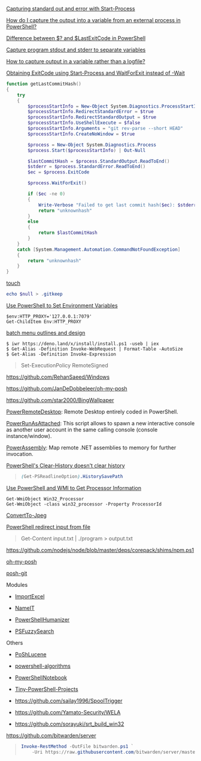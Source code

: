 [Capturing standard out and error with Start-Process](https://stackoverflow.com/questions/8761888/capturing-standard-out-and-error-with-start-process)

[How do I capture the output into a variable from an external process in PowerShell?](https://stackoverflow.com/questions/8097354/how-do-i-capture-the-output-into-a-variable-from-an-external-process-in-powershe)

[Difference between $? and $LastExitCode in PowerShell](https://stackoverflow.com/questions/10666035/difference-between-and-lastexitcode-in-powershell)

[Capture program stdout and stderr to separate variables](https://stackoverflow.com/questions/24222088/capture-program-stdout-and-stderr-to-separate-variables)

[How to capture output in a variable rather than a logfile?](https://stackoverflow.com/questions/8423368/how-to-capture-output-in-a-variable-rather-than-a-logfile)

[Obtaining ExitCode using Start-Process and WaitForExit instead of -Wait](https://stackoverflow.com/questions/10262231/obtaining-exitcode-using-start-process-and-waitforexit-instead-of-wait)

```powershell
function getLastCommitHash()
{
    try
    {
        $processStartInfo = New-Object System.Diagnostics.ProcessStartInfo
        $processStartInfo.RedirectStandardError = $true
        $processStartInfo.RedirectStandardOutput = $true
        $processStartInfo.UseShellExecute = $false
        $processStartInfo.Arguments = "git rev-parse --short HEAD"
        $processStartInfo.CreateNoWindow = $true

        $process = New-Object System.Diagnostics.Process
        $process.Start($processStartInfo) | Out-Null

        $lastCommitHash = $process.StandardOutput.ReadToEnd()
        $stderr = $process.StandardError.ReadToEnd()
        $ec = $process.ExitCode

        $process.WaitForExit()

        if ($ec -ne 0)
        {
            Write-Verbose "Failed to get last commit hash($ec): $stderr"
            return "unknownhash"
        }
        else
        {
            return $lastCommitHash
        }
    }
    catch [System.Management.Automation.CommandNotFoundException]
    {
        return "unknownhash"
    }
}
```

[touch](https://stackoverflow.com/questions/51841259/touch-function-in-powershell)

```powershell
echo $null > .gitkeep
```

[Use PowerShell to Set Environment Variables](https://www.tachytelic.net/2019/03/powershell-environment-variables/)

```
$env:HTTP_PROXY='127.0.0.1:7079'
Get-ChildItem Env:HTTP_PROXY
```

[batch menu outlines and design](https://stackoverflow.com/questions/34977487/batch-menu-outlines-and-design)

```
$ iwr https://deno.land/x/install/install.ps1 -useb | iex
$ Get-Alias -Definition Invoke-WebRequest | Format-Table -AutoSize
$ Get-Alias -Definition Invoke-Expression
```

> Set-ExecutionPolicy RemoteSigned

https://github.com/RehanSaeed/Windows

https://github.com/JanDeDobbeleer/oh-my-posh

https://github.com/star2000/BingWallpaper

[PowerRemoteDesktop](https://github.com/DarkCoderSc/PowerRemoteDesktop): Remote Desktop entirely coded in PowerShell.

[PowerRunAsAttached](https://github.com/DarkCoderSc/PowerRunAsAttached): This script allows to spawn a new interactive console as another user account in the same calling console (console instance/window).

[PowerAssembly](https://github.com/DarkCoderSc/PowerAssembly): Map remote .NET assemblies to memory for further invocation.

[PowerShell's Clear-History doesn't clear history](https://stackoverflow.com/questions/13257775/powershells-clear-history-doesnt-clear-history)

> ```scss
> (Get-PSReadlineOption).HistorySavePath
> ```

[Use PowerShell and WMI to Get Processor Information](https://devblogs.microsoft.com/scripting/use-powershell-and-wmi-to-get-processor-information/)

```
Get-WmiObject Win32_Processor
Get-WmiObject -class win32_processor -Property ProcessorId
```

[ConvertTo-Jpeg](https://github.com/DavidAnson/ConvertTo-Jpeg)

[PowerShell redirect input from file](https://cloud.tencent.com/developer/ask/sof/63560)

> Get-Content input.txt | ./program > output.txt

https://github.com/nodejs/node/blob/master/deps/corepack/shims/npm.ps1

[oh-my-posh](https://github.com/JanDeDobbeleer/oh-my-posh)

[posh-git](https://github.com/dahlbyk/posh-git)

Modules

- [ImportExcel](https://github.com/dfinke/ImportExcel)

- [NameIT](https://github.com/dfinke/NameIT)

- [PowerShellHumanizer](https://github.com/dfinke/PowerShellHumanizer)

- [PSFuzzySearch](https://github.com/dfinke/PSFuzzySearch)

Others

- [PoShLucene](https://github.com/dfinke/PoShLucene)

- [powershell-algorithms](https://github.com/dfinke/powershell-algorithms)

- [PowerShellNotebook](https://github.com/dfinke/PowerShellNotebook)

- [Tiny-PowerShell-Projects](https://github.com/dfinke/Tiny-PowerShell-Projects)

- https://github.com/sailay1996/SpoolTrigger

- https://github.com/Yamato-Security/WELA

- https://github.com/sorayuki/srt_build_win32

https://github.com/bitwarden/server

> ```powershell
> Invoke-RestMethod -OutFile bitwarden.ps1 `
>     -Uri https://raw.githubusercontent.com/bitwarden/server/master/scripts/bitwarden.ps1
> ```
